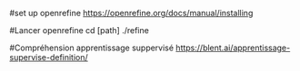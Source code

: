 #set up openrefine
https://openrefine.org/docs/manual/installing

#Lancer openrefine
cd [path] ./refine

#Compréhension apprentissage suppervisé
https://blent.ai/apprentissage-supervise-definition/